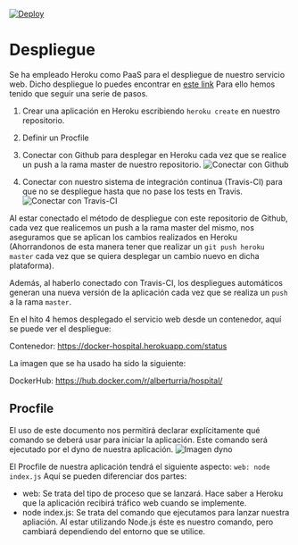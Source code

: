 [![Deploy](https://www.herokucdn.com/deploy/button.png)](https://heroku.com/deploy)


# Despliegue

Se ha empleado Heroku como PaaS para el despliegue de nuestro servicio web.
Dicho despliegue lo puedes encontrar en [este link](https://hospitaliv.herokuapp.com/)
Para ello hemos tenido que seguir una serie de pasos.

1. Crear una aplicación en Heroku escribiendo `heroku create` en nuestro repositorio.
2. Definir un Procfile
3. Conectar con Github para desplegar en Heroku cada vez que se realice un push a la rama master de nuestro repositorio.
![Conectar con Github](/assets/img/github.png)

4. Conectar con nuestro sistema de integración continua (Travis-CI) para que no se despliegue hasta que no pase los tests en Travis.
![Conectar con Travis-CI](/assets/img/integracioncontinua.png)

Al estar conectado el método de despliegue con este repositorio de Github, cada vez que realicemos un push a la rama master del mismo, nos aseguramos que se aplican los cambios realizados en Heroku (Ahorrandonos de esta manera tener que realizar un `git push heroku master` cada vez que se quiera desplegar un cambio nuevo en dicha plataforma).

Además, al haberlo conectado con Travis-CI, los despliegues automáticos generan una nueva versión de la aplicación cada vez que se realiza un `push` a la rama `master`.


En el hito 4 hemos desplegado el servicio web desde un contenedor, aquí se puede ver el despliegue:

Contenedor: https://docker-hospital.herokuapp.com/status

La imagen que se ha usado ha sido la siguiente:

DockerHub: https://hub.docker.com/r/alberturria/hospital/


## Procfile

El uso de este documento nos permitirá declarar explícitamente qué comando se deberá usar para iniciar la aplicación.
Este comando será ejecutado por el dyno de nuestra aplicación.
![Imagen dyno](/assets/img/dyno.png)


El Procfile de nuestra aplicación tendrá el siguiente aspecto:
`web: node index.js`
Aquí se pueden diferenciar dos partes:
- web: Se trata del tipo de proceso que se lanzará. Hace saber a Heroku que la aplicación recibirá tráfico web cuando se implemente.
- node index.js: Se trata del comando que ejecutamos para lanzar nuestra apliación. Al estar utilizando Node.js éste es nuestro comando, pero cambiará dependiendo del entorno que se utilice.
